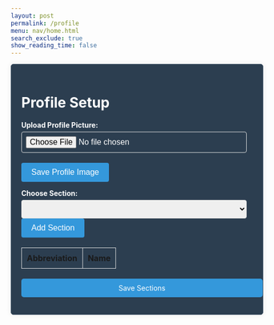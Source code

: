 ```yaml
---
layout: post 
permalink: /profile
menu: nav/home.html
search_exclude: true
show_reading_time: false
---
```



<style>

   .profile-container {
       display: flex;
       justify-content: center;
       align-items: center;
   }


   .profile-card {
       width: 100%;
       max-width: 600px;
       background-color: #2c3e50; /* Dark blue background */
       border: 1px solid #34495e; /* Darker border */
       border-radius: 5px;
       box-shadow: 0 0 10px rgba(0, 0, 0, 0.1);
       padding: 20px;
       color: #ffffff; /* White text */
   }


   .profile-card label {
       display: block;
       font-weight: bold;
       margin-bottom: 5px;
   }


   .profile-card input[type="text"],
   .profile-card input[type="file"],
   .profile-card select {
       width: calc(100% - 12px);
       padding: 8px;
       border: 1px solid #ddd;
       border-radius: 4px;
       font-size: 16px;
   }


   .profile-card button {
       background-color: #3498db; /* Blue button */
       color: #ffffff;
       border: none;
       border-radius: 4px;
       padding: 10px 20px;
       cursor: pointer;
       font-size: 16px;
   }


   .profile-card button:hover {
       background-color: #2980b9; /* Darker blue on hover */
   }


   .profile-table {
       width: 100%;
       margin-top: 20px;
       border-collapse: collapse;
   }


   .profile-table th,
   .profile-table td {
       border: 1px solid #ddd;
       padding: 10px;
       text-align: left;
   }


   .details-button {
       display: block;
       width: 100%;
       padding: 10px;
       margin-top: 20px;
       background-color: #3498db; /* Blue button */
       color: white;
       border: none;
       border-radius: 5px;
       cursor: pointer;
       text-align: center;
       text-decoration: none;
   }


   .details-button:hover {
       background-color: #2980b9; /* Darker blue on hover */
   }


   .profile-image-box {
       text-align: center;
       margin-top: 20px;
   }


   .profile-image-box img {
       max-width: 100%;
       height: auto;
       border-radius: 50%;
       border: 2px solid #34495e;
   }
</style>


<div class="profile-container">
   <!-- Profile Setup -->
   <div class="profile-card">
       <h1>Profile Setup</h1>
       <form>
            <label for="profilePicture">Upload Profile Picture:</label>
            <input type="file" id="profilePicture" accept="image/*" onchange="previewProfilePicture(this)">
            <div class="profile-image-box" id="profileImageBox">
                <!-- Profile picture will be displayed here -->
            </div>
            <button type="button" onclick="saveProfilePicture()">Save Profile Image</button>
            <p id="profile-message" style="color: red;"></p>
           <div>
               <label for="sectionDropdown">Choose Section:</label>
               <select id="sectionDropdown">
                   <!-- Options will be dynamically populated -->
               </select>
           </div>
           <div>
               <button type="button" onclick="addSection()">Add Section</button>
           </div>
           <table class="profile-table" id="profileTable">
               <thead>
                   <tr>
                       <th>Abbreviation</th>
                       <th>Name</th>
                   </tr>
               </thead>
               <tbody id="profileResult">
                   <!-- Table rows will be dynamically populated -->
               </tbody>
           </table>
           <a href="#" id="saveSectionsButton" class="details-button" onclick="saveSections()">Save Sections</a>
       </form>
   </div>
</div>


<script type="module">
   // Import fetchOptions from config.js
   import { pythonURI, fetchOptions } from '{{site.baseurl}}/assets/js/api/config.js';

 // Function to fetch user profile data
async function fetchUserProfile() {
    const URL = `${pythonURI}/api/id/pfp`; // Endpoint to fetch user profile data

    try {
        const response = await fetch(URL, fetchOptions);
        if (!response.ok) {
            throw new Error(`Failed to fetch user profile: ${response.status}`);
        }

        const profileData = await response.json();
        displayUserProfile(profileData);
    } catch (error) {
        console.error('Error fetching user profile:', error.message);
        // Handle error display or fallback mechanism
    }
}

// Function to display user profile data
function displayUserProfile(profileData) {
    const profileImageBox = document.getElementById('profileImageBox');
    if (profileData.pfp) {
        const img = document.createElement('img');
        img.src = `data:image/jpeg;base64,${profileData.pfp}`;
        img.alt = 'Profile Picture';
        profileImageBox.innerHTML = ''; // Clear existing content
        profileImageBox.appendChild(img); // Append new image element
    } else {
        profileImageBox.innerHTML = '<p>No profile picture available.</p>';
    }

    // Display other profile information as needed
    // Example: Update HTML elements with profileData.username, profileData.email
}



   // Function to fetch existing sections
   async function fetchSections() {
       const URL = `${pythonURI}/api/user/section`; // Adjusted endpoint

       try {
           const response = await fetch(URL, fetchOptions);
           if (!response.ok) {
               throw new Error(`Failed to fetch sections: ${response.status}`);
           }

           const data = await response.json();
           userSections = data.sections || []; // Assuming data is in { "sections": [...] } format

           // Display fetched sections
           displayProfileSections();
       } catch (error) {
           console.error('Error fetching sections:', error.message);
           // Handle error display or fallback mechanism
       }
   }

   // Function to populate section dropdown menu
   function populateSectionDropdown() {
       const sectionDropdown = document.getElementById('sectionDropdown');
       const sections = [
           { "abbreviation": "CSA", "id": 1, "name": "Computer Science A" },
           { "abbreviation": "CSP", "id": 2, "name": "Computer Science Principles" },
           { "abbreviation": "CSSE", "id": 4, "name": "Computer Science and Software Engineering" }
           // Add more sections as needed
       ];

       sections.forEach(section => {
           const option = document.createElement('option');
           option.value = section.id;
           option.textContent = `${section.abbreviation} - ${section.name}`;
           sectionDropdown.appendChild(option);
       });
   }

   // Function to add a section
   window.addSection = function() {
       const dropdown = document.getElementById('sectionDropdown');
       const selectedOption = dropdown.options[dropdown.selectedIndex];
       const abbreviation = selectedOption.textContent.split(' ')[0];
       const name = document.getElementById('sectionName').value.trim();

       if (!abbreviation || !name) {
           document.getElementById('profile-message').textContent = 'Please fill in both fields.';
           return;
       }

       // Clear error message
       document.getElementById('profile-message').textContent = '';

       // Add section to userSections array
       userSections.push({ abbreviation, name });

       // Display added section in the table
       displayProfileSections();
   }

   // Function to display added sections in the table
   function displayProfileSections() {
       const tableBody = document.getElementById('profileResult');
       tableBody.innerHTML = '';

       userSections.forEach(section => {
           const tr = document.createElement('tr');
           const abbreviationCell = document.createElement('td');
           const nameCell = document.createElement('td');

           abbreviationCell.textContent = section.abbreviation;
           nameCell.textContent = section.name;

           tr.appendChild(abbreviationCell);
           tr.appendChild(nameCell);

           tableBody.appendChild(tr);
       });
   }

   // Function to preview profile picture
   window.previewProfilePicture = function(fileInput) {
       const file = fileInput.files[0];
       if (!file) return;

       const reader = new FileReader();
       reader.onload = function(e) {
           const profileImageBox = document.getElementById('profileImageBox');
           profileImageBox.innerHTML = `<img src="${e.target.result}" alt="Profile Picture">`;
       };
       reader.readAsDataURL(file);
   }

   // Function to save profile picture
   window.saveProfilePicture = async function() {
       const fileInput = document.getElementById('profilePicture');
       const file = fileInput.files[0];
       if (!file) return;

       try {
           const base64String = await convertToBase64(file);
           await sendProfilePicture(base64String);
           console.log('Profile picture uploaded successfully!');
           // Optionally update UI after successful upload, such as displaying a success message or updating profile picture preview
           const profileImageBox = document.getElementById('profileImageBox');
           profileImageBox.innerHTML = `<img src="${base64String}" alt="Profile Picture">`;
       } catch (error) {
           console.error('Error uploading profile picture:', error.message);
           // Handle error display or fallback mechanism
       }
   }

   // Function to convert file to base64
   async function convertToBase64(file) {
       return new Promise((resolve, reject) => {
           const reader = new FileReader();
           reader.onload = () => resolve(reader.result.split(',')[1]); // Remove the prefix part of the result
           reader.onerror = error => reject(error);
           reader.readAsDataURL(file);
       });
   }

   // Function to send profile picture to server
   async function sendProfilePicture(base64String) {
       const URL = `${pythonURI}/api/id/pfp`; // Adjust endpoint as needed
       const options = {
           ...fetchOptions,
           method: 'PUT',
           headers: {
               'Content-Type': 'application/json',
               // Add any other headers if necessary
           },
           body: JSON.stringify({ pfp: base64String })
       };

       try {
           const response = await fetch(URL, options);
           if (!response.ok) {
               throw new Error(`Failed to upload profile picture: ${response.status}`);
           }
           console.log('Profile picture uploaded successfully!');
           // Handle success response as needed
       } catch (error) {
           console.error('Error uploading profile picture:', error.message);
           // Handle error display or fallback mechanism
       }
   }

   // Function to save sections (example action)
   window.saveSections = function() {
       const URL = `${pythonURI}/api/user/section`; // Adjusted endpoint

       const sectionsData = {
           sections: userSections
       };

       const options = {
           ...fetchOptions,
           method: 'PUT',
           headers: {
               ...fetchOptions.headers,
               'Content-Type': 'application/json',
           },
           body: JSON.stringify(sectionsData)
       };

       fetch(URL, options)
           .then(response => {
               if (!response.ok) {
                   throw new Error(`Failed to save sections: ${response.status}`);
               }
               // Handle success response as needed
               console.log('Sections saved successfully!');
           })
           .catch(error => {
               console.error('Error saving sections:', error.message);
               // Handle error display or fallback mechanism
           });
   }

   // Call fetchUserProfile and fetchSections when DOM content is loaded
   document.addEventListener('DOMContentLoaded', async function() {
       await fetchUserProfile();
       await fetchSections();
   });
</script>




